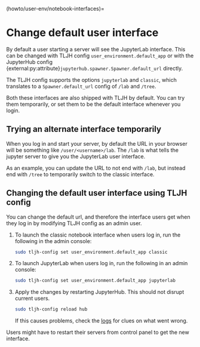 (howto/user-env/notebook-interfaces)=

# Change default user interface

By default a user starting a server will see the JupyterLab interface. This can
be changed with TLJH config `user_environment.default_app` or with the
JupyterHub config
{external:py:attribute}`jupyterhub.spawner.Spawner.default_url` directly.

The TLJH config supports the options `jupyterlab` and `classic`, which
translates to a `Spawner.default_url` config of `/lab` and `/tree`.

Both these interfaces are also shipped with TLJH by default. You can try them
temporarily, or set them to be the default interface whenever you login.

## Trying an alternate interface temporarily

When you log in and start your server, by default the URL in your browser will
be something like `/user/<username>/lab`. The `/lab` is what tells the jupyter
server to give you the JupyterLab user interface.

As an example, you can update the URL to not end with `/lab`, but instead end
with `/tree` to temporarily switch to the classic interface.

## Changing the default user interface using TLJH config

You can change the default url, and therefore the interface users get when they
log in by modifying TLJH config as an admin user.

1.  To launch the classic notebook interface when users log in, run the
    following in the admin console:

    ```bash
    sudo tljh-config set user_environment.default_app classic
    ```

1.  To launch JupyterLab when users log in, run the following in an admin
    console:

    ```bash
    sudo tljh-config set user_environment.default_app jupyterlab
    ```

1.  Apply the changes by restarting JupyterHub. This should not disrupt
    current users.

    ```bash
    sudo tljh-config reload hub
    ```

    If this causes problems, check the [logs](#troubleshoot-logs-jupyterhub) for
    clues on what went wrong.

Users might have to restart their servers from control panel to get the
new interface.
